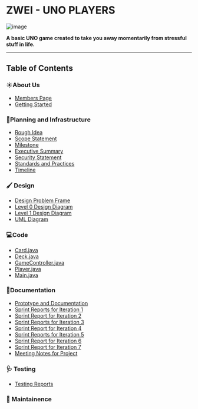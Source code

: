 # ZWEI - UNO PLAYERS
![image](https://github.com/user-attachments/assets/3a04cd71-0d9a-429a-848c-768217eae0ee)


**A basic UNO game created to take you away momentarily from stressful stuff in life.**

---
## Table of Contents
### ☀️About Us
- [Members Page](Documentation/Members_Page.md)
- [Getting Started](Requirements/Getting_Started.md)
### 📒Planning and Infrastructure
- [Rough Idea](Documentation/RoughIdea.md)
- [Scope Statement](Documentation/ScopeStatement.md)
- [Milestone](Requirements/Milestones.md)
- [Executive Summary](Requirements/ExecutiveSummary.md)
- [Security Statement](Documentation/Security_Statement.md)
- [Standards and Practices](Documentation/Standards_and_Practices.md)
- [Timeline](https://github.com/solopres/Project-2/blob/main/Requirements/timeline%20pdf.pdf)
### 🖌️ Design
- [Design Problem Frame](Requirements/Zwei-ProblemFrame.drawio(2).pdf)
- [Level 0 Design Diagram](Design/Zwei-LVL-0.drawio.pdf)
- [Level 1 Design Diagram](https://github.com/solopres/Project-2/blob/main/Design/Zwei-LVL-1%20(Final).drawio.pdf)
- [UML Diagram](https://github.com/solopres/Project-2/blob/main/Design/Zwei-ClassUMLs.drawio%20(3).pdf)
### 💻Code 
- [Card.java](https://github.com/solopres/Project-2/blob/Code/src/Card.java)
- [Deck.java](https://github.com/solopres/Project-2/blob/Code/src/Deck.java)
- [GameController.java](https://github.com/solopres/Project-2/blob/Code/src/GameController.java)
- [Player.java](https://github.com/solopres/Project-2/blob/Code/src/Player.java)
- [Main.java](https://github.com/solopres/Project-2/blob/Code/src/Main.java)

### 📖Documentation
- [Prototype and Documentation](Documentation/Prototype_and_Documentation.md)
- [Sprint Reports for Iteration 1](Documentation/Sprint_Report_Iteration_1.md)
- [Sprint Report for Iteration 2](Documentation/Sprint_Report_Iteration_2.md)
- [Sprint Reports for Iteration 3](Documentation/Sprint_Report_Iteration_3.md)
- [Sprint Report for Iteration 4](Documentation/Sprint_Report_Iteration_4.md)
- [Sprint Reports for Iteration 5](Documentation/Sprint_Report_Iteration_5.md)
- [Sprint Report for Iteration 6](Documentation/Sprint_Report_Iteration_6.md)
- [Sprint Report for Iteration 7](Documentation/Sprint_Report_Iteration_7.md)
- [Meeting Notes for Project](Documentation/MeetingNotes.md)

### 🩺 Testing
- [Testing Reports](Documentation/Test_Reports.md)
  
### 🔧 Maintainence



